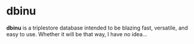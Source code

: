 # dbinu

**dbinu** is a triplestore database intended to be blazing fast, versatile, and easy to use. Whether it will be that way, I have no idea...
